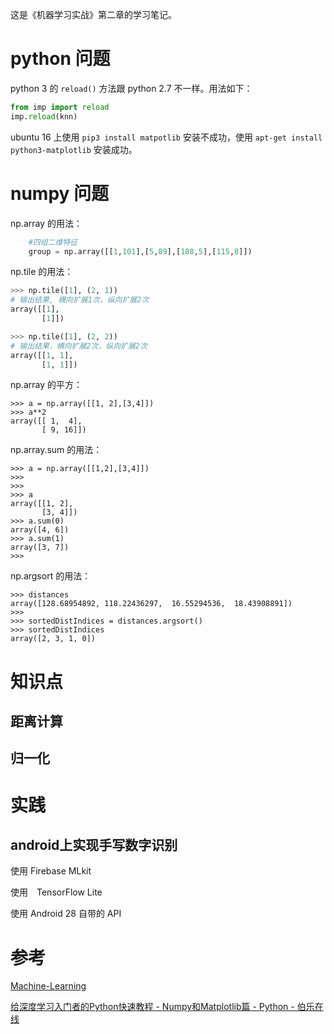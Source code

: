 这是《机器学习实战》第二章的学习笔记。

#

# python 问题

python 3 的 `reload()` 方法跟 python 2.7 不一样。用法如下：

```python
from imp import reload
imp.reload(knn)
```

ubuntu 16 上使用 `pip3 install matpotlib` 安装不成功，使用 `apt-get install python3-matplotlib` 安装成功。

# numpy 问题

np.array 的用法：

```py
	#四组二维特征
	group = np.array([[1,101],[5,89],[108,5],[115,8]])
```

np.tile 的用法：

```py
>>> np.tile([1], (2, 1))
# 输出结果, 横向扩展1次，纵向扩展2次
array([[1],
       [1]])

>>> np.tile([1], (2, 2))
# 输出结果，横向扩展2次，纵向扩展2次
array([[1, 1],
       [1, 1]])
```

np.array 的平方：

```
>>> a = np.array([[1, 2],[3,4]])
>>> a**2
array([[ 1,  4],
       [ 9, 16]])
```

np.array.sum 的用法：

```
>>> a = np.array([[1,2],[3,4]])
>>>
>>>
>>> a
array([[1, 2],
       [3, 4]])
>>> a.sum(0)
array([4, 6])
>>> a.sum(1)
array([3, 7])
>>>
```

np.argsort 的用法：

```
>>> distances
array([128.68954892, 118.22436297,  16.55294536,  18.43908891])
>>>
>>> sortedDistIndices = distances.argsort()
>>> sortedDistIndices
array([2, 3, 1, 0])
```

# 知识点
## 距离计算

## 归一化

# 实践
## 

## android上实现手写数字识别

使用 Firebase MLkit

使用　TensorFlow Lite

使用 Android 28 自带的 API

# 参考

[Machine-Learning](https://github.com/Jack-Cherish/Machine-Learning)

[给深度学习入门者的Python快速教程 - Numpy和Matplotlib篇 - Python - 伯乐在线](http://python.jobbole.com/87471/)
